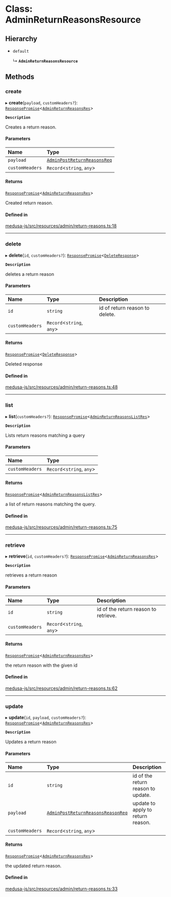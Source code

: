 # Class: AdminReturnReasonsResource

## Hierarchy

- `default`

  ↳ **`AdminReturnReasonsResource`**

## Methods

### create

▸ **create**(`payload`, `customHeaders?`): [`ResponsePromise`](../modules/internal.md#responsepromise)<[`AdminReturnReasonsRes`](../modules/internal-23.md#adminreturnreasonsres)\>

**`Description`**

Creates a return reason.

#### Parameters

| Name | Type |
| :------ | :------ |
| `payload` | [`AdminPostReturnReasonsReq`](internal-23.AdminPostReturnReasonsReq.md) |
| `customHeaders` | `Record`<`string`, `any`\> |

#### Returns

[`ResponsePromise`](../modules/internal.md#responsepromise)<[`AdminReturnReasonsRes`](../modules/internal-23.md#adminreturnreasonsres)\>

Created return reason.

#### Defined in

[medusa-js/src/resources/admin/return-reasons.ts:18](https://github.com/cloudnepal/medusa/blob/546577a8/packages/medusa-js/src/resources/admin/return-reasons.ts#L18)

___

### delete

▸ **delete**(`id`, `customHeaders?`): [`ResponsePromise`](../modules/internal.md#responsepromise)<[`DeleteResponse`](../modules/internal-3.md#deleteresponse)\>

**`Description`**

deletes a return reason

#### Parameters

| Name | Type | Description |
| :------ | :------ | :------ |
| `id` | `string` | id of return reason to delete. |
| `customHeaders` | `Record`<`string`, `any`\> |  |

#### Returns

[`ResponsePromise`](../modules/internal.md#responsepromise)<[`DeleteResponse`](../modules/internal-3.md#deleteresponse)\>

Deleted response

#### Defined in

[medusa-js/src/resources/admin/return-reasons.ts:48](https://github.com/cloudnepal/medusa/blob/546577a8/packages/medusa-js/src/resources/admin/return-reasons.ts#L48)

___

### list

▸ **list**(`customHeaders?`): [`ResponsePromise`](../modules/internal.md#responsepromise)<[`AdminReturnReasonsListRes`](../modules/internal-23.md#adminreturnreasonslistres)\>

**`Description`**

Lists return reasons matching a query

#### Parameters

| Name | Type |
| :------ | :------ |
| `customHeaders` | `Record`<`string`, `any`\> |

#### Returns

[`ResponsePromise`](../modules/internal.md#responsepromise)<[`AdminReturnReasonsListRes`](../modules/internal-23.md#adminreturnreasonslistres)\>

a list of return reasons matching the query.

#### Defined in

[medusa-js/src/resources/admin/return-reasons.ts:75](https://github.com/cloudnepal/medusa/blob/546577a8/packages/medusa-js/src/resources/admin/return-reasons.ts#L75)

___

### retrieve

▸ **retrieve**(`id`, `customHeaders?`): [`ResponsePromise`](../modules/internal.md#responsepromise)<[`AdminReturnReasonsRes`](../modules/internal-23.md#adminreturnreasonsres)\>

**`Description`**

retrieves a return reason

#### Parameters

| Name | Type | Description |
| :------ | :------ | :------ |
| `id` | `string` | id of the return reason to retrieve. |
| `customHeaders` | `Record`<`string`, `any`\> |  |

#### Returns

[`ResponsePromise`](../modules/internal.md#responsepromise)<[`AdminReturnReasonsRes`](../modules/internal-23.md#adminreturnreasonsres)\>

the return reason with the given id

#### Defined in

[medusa-js/src/resources/admin/return-reasons.ts:62](https://github.com/cloudnepal/medusa/blob/546577a8/packages/medusa-js/src/resources/admin/return-reasons.ts#L62)

___

### update

▸ **update**(`id`, `payload`, `customHeaders?`): [`ResponsePromise`](../modules/internal.md#responsepromise)<[`AdminReturnReasonsRes`](../modules/internal-23.md#adminreturnreasonsres)\>

**`Description`**

Updates a return reason

#### Parameters

| Name | Type | Description |
| :------ | :------ | :------ |
| `id` | `string` | id of the return reason to update. |
| `payload` | [`AdminPostReturnReasonsReasonReq`](internal-23.AdminPostReturnReasonsReasonReq.md) | update to apply to return reason. |
| `customHeaders` | `Record`<`string`, `any`\> |  |

#### Returns

[`ResponsePromise`](../modules/internal.md#responsepromise)<[`AdminReturnReasonsRes`](../modules/internal-23.md#adminreturnreasonsres)\>

the updated return reason.

#### Defined in

[medusa-js/src/resources/admin/return-reasons.ts:33](https://github.com/cloudnepal/medusa/blob/546577a8/packages/medusa-js/src/resources/admin/return-reasons.ts#L33)
